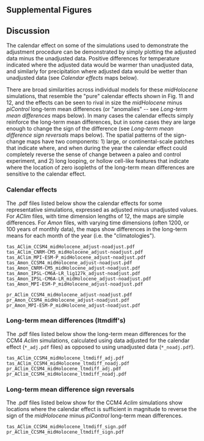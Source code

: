 Supplemental Figures
-----------------

## Discussion

The calendar effect on some of the simulations used to demonstrate the adjustment procedure can be demonstrated by simply plotting the adjusted data minus the unadjusted data.  Positive differences for temperature indicated where the adjusted data would be warmer than unadjusted data, and similarly for precipitation where adjusted data would be wetter than unadjusted data (see *Calendar effects* maps below).  

There are broad similarities across individual models for these *midHolocene* simulations, that resemble the "pure" calendar effects shown in Fig. 11 and 12, and the effects can be seen to rival in size the *midHolocene* minus *piControl* long-term mean differences (or "anomalies" -- see *Long-term mean differences* maps below).  In many cases the calendar effects simply reinforce the long-term mean differences, but in some cases they are large enough to change the sign of the difference (see *Long-term mean difference sign reversals* maps below).  The spatial patterns of the sign-change maps have two components:  1) large, or continental-scale patches that indicate where, and when during the year the calendar effect could completely reverse the sense of change between a paleo and control experiment, and 2) long looping, or hollow cell-like features that indicate where the location of zero isopleths of the long-term mean differences are sensitive to the calendar effect.

### Calendar effects

The .pdf files listed below show the calendar effects for some representative simulations, expressed as adjusted minus unadjusted values.  For *AClim* files, with time dimension lengths of 12, the maps are simple differences.  For *Amon* files, with varying time dimensions (often 1200, or 100 years of monthly data), the maps show differences in the long-term means for each month of the year (i.e. the "climatologies").  

	tas_AClim_CCSM4_midHolocene_adjust-noadjust.pdf
	tas_AClim_CNRM-CM5_midHolocene_adjust-noadjust.pdf
	tas_AClim_MPI-ESM-P_midHolocene_adjust-noadjust.pdf
	tas_Amon_CCSM4_midHolocene_adjust-noadjust.pdf
	tas_Amon_CNRM-CM5_midHolocene_adjust-noadjust.pdf
	tas_Amon_IPSL-CM6A-LR_lig127k_adjust-noadjust.pdf
	tas_Amon_IPSL-CM6A-LR_midHolocene_adjust-noadjust.pdf
	tas_Amon_MPI-ESM-P_midHolocene_adjust-noadjust.pdf
	
	pr_AClim_CCSM4_midHolocene_adjust-noadjust.pdf
	pr_Amon_CCSM4_midHolocene_adjust-noadjust.pdf
	pr_Amon_MPI-ESM-P_midHolocene_adjust-noadjust.pdf

### Long-term mean differences (ltmdiff's)

The .pdf files listed below show the long-term mean differences for the CCM4 *Aclim* simulations, calculated using data adjusted for the calendar effect (`*_adj.pdf` files) as opposed to using unadjusted data (`*_noadj.pdf`).

	tas_AClim_CCSM4_midHolocene_ltmdiff_adj.pdf
	tas_AClim_CCSM4_midHolocene_ltmdiff_noadj.pdf
	pr_AClim_CCSM4_midHolocene_ltmdiff_adj.pdf
	pr_AClim_CCSM4_midHolocene_ltmdiff_noadj.pdf

### Long-term mean difference sign reversals

The .pdf files listed below show for the CCM4 *Aclim* simulations show locations where the calendar effect is sufficient in magnitude to reverse the sign of the *midHolocene* minus *piControl* long-term mean differences.

	tas_AClim_CCSM4_midHolocene_ltmdiff_sign.pdf	
	pr_AClim_CCSM4_midHolocene_ltmdiff_sign.pdf
	
